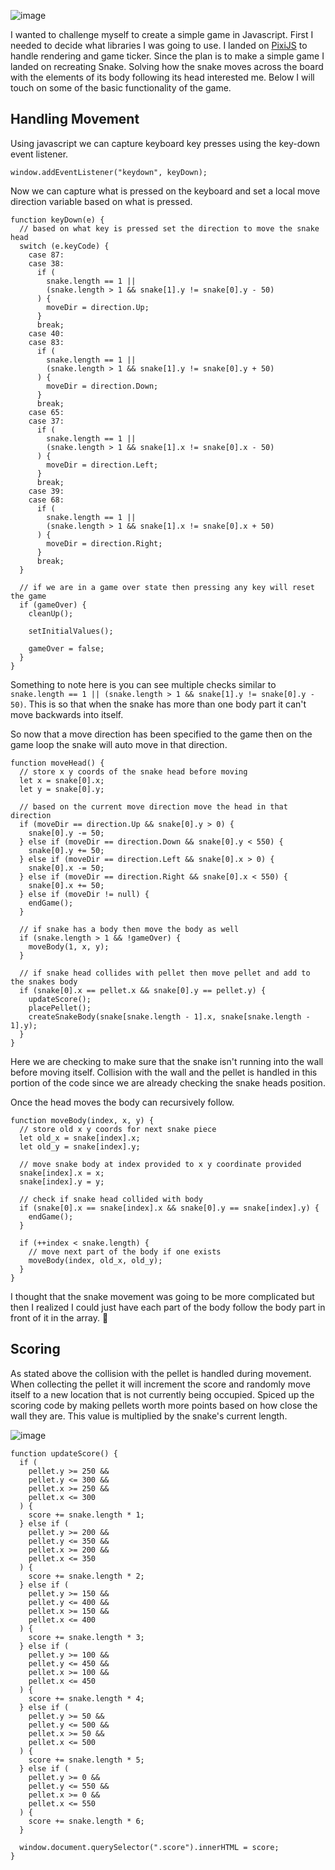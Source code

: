 ![image](https://github.com/QuinnChrest/Snake/assets/30156594/6cd4d684-dde4-45d3-9bec-7057e37958ff)

I wanted to challenge myself to create a simple game in Javascript. First I needed to decide what libraries I was going to use. I landed on [PixiJS](https://pixijs.com/) to handle rendering and game ticker. Since the plan is to make a simple game I landed on recreating Snake. Solving how the snake moves across the board with the elements of its body following its head interested me. Below I will touch on some of the basic functionality of the game.

## Handling Movement

Using javascript we can capture keyboard key presses using the key-down event listener.

`window.addEventListener("keydown", keyDown);`

Now we can capture what is pressed on the keyboard and set a local move direction variable based on what is pressed.

```
function keyDown(e) {
  // based on what key is pressed set the direction to move the snake head
  switch (e.keyCode) {
    case 87:
    case 38:
      if (
        snake.length == 1 ||
        (snake.length > 1 && snake[1].y != snake[0].y - 50)
      ) {
        moveDir = direction.Up;
      }
      break;
    case 40:
    case 83:
      if (
        snake.length == 1 ||
        (snake.length > 1 && snake[1].y != snake[0].y + 50)
      ) {
        moveDir = direction.Down;
      }
      break;
    case 65:
    case 37:
      if (
        snake.length == 1 ||
        (snake.length > 1 && snake[1].x != snake[0].x - 50)
      ) {
        moveDir = direction.Left;
      }
      break;
    case 39:
    case 68:
      if (
        snake.length == 1 ||
        (snake.length > 1 && snake[1].x != snake[0].x + 50)
      ) {
        moveDir = direction.Right;
      }
      break;
  }
  
  // if we are in a game over state then pressing any key will reset the game
  if (gameOver) {
    cleanUp();
  
    setInitialValues();
  
    gameOver = false;
  }
}
```
Something to note here is you can see multiple checks similar to `snake.length == 1 || (snake.length > 1 && snake[1].y != snake[0].y - 50)`. This is so that when the snake has more than one body part it can't move backwards into itself.

So now that a move direction has been specified to the game then on the game loop the snake will auto move in that direction.

```
function moveHead() {
  // store x y coords of the snake head before moving
  let x = snake[0].x;
  let y = snake[0].y;

  // based on the current move direction move the head in that direction
  if (moveDir == direction.Up && snake[0].y > 0) {
    snake[0].y -= 50;
  } else if (moveDir == direction.Down && snake[0].y < 550) {
    snake[0].y += 50;
  } else if (moveDir == direction.Left && snake[0].x > 0) {
    snake[0].x -= 50;
  } else if (moveDir == direction.Right && snake[0].x < 550) {
    snake[0].x += 50;
  } else if (moveDir != null) {
    endGame();
  }

  // if snake has a body then move the body as well
  if (snake.length > 1 && !gameOver) {
    moveBody(1, x, y);
  }

  // if snake head collides with pellet then move pellet and add to the snakes body
  if (snake[0].x == pellet.x && snake[0].y == pellet.y) {
    updateScore();
    placePellet();
    createSnakeBody(snake[snake.length - 1].x, snake[snake.length - 1].y);
  }
}
```
Here we are checking to make sure that the snake isn't running into the wall before moving itself. Collision with the wall and the pellet is handled in this portion of the code since we are already checking the snake heads position.

Once the head moves the body can recursively follow.

```
function moveBody(index, x, y) {
  // store old x y coords for next snake piece
  let old_x = snake[index].x;
  let old_y = snake[index].y;

  // move snake body at index provided to x y coordinate provided
  snake[index].x = x;
  snake[index].y = y;

  // check if snake head collided with body
  if (snake[0].x == snake[index].x && snake[0].y == snake[index].y) {
    endGame();
  }

  if (++index < snake.length) {
    // move next part of the body if one exists
    moveBody(index, old_x, old_y);
  }
}
```
I thought that the snake movement was going to be more complicated but then I realized I could just have each part of the body follow the body part in front of it in the array. 🤷

## Scoring

As stated above the collision with the pellet is handled during movement. When collecting the pellet it will increment the score and randomly move itself to a new location that is not currently being occupied. Spiced up the scoring code by making pellets worth more points based on how close the wall they are. This value is multiplied by the snake's current length.

![image](https://github.com/QuinnChrest/Snake/assets/30156594/26b44095-a487-4dbd-a060-8974f0eadd99)


```
function updateScore() {
  if (
    pellet.y >= 250 &&
    pellet.y <= 300 &&
    pellet.x >= 250 &&
    pellet.x <= 300
  ) {
    score += snake.length * 1;
  } else if (
    pellet.y >= 200 &&
    pellet.y <= 350 &&
    pellet.x >= 200 &&
    pellet.x <= 350
  ) {
    score += snake.length * 2;
  } else if (
    pellet.y >= 150 &&
    pellet.y <= 400 &&
    pellet.x >= 150 &&
    pellet.x <= 400
  ) {
    score += snake.length * 3;
  } else if (
    pellet.y >= 100 &&
    pellet.y <= 450 &&
    pellet.x >= 100 &&
    pellet.x <= 450
  ) {
    score += snake.length * 4;
  } else if (
    pellet.y >= 50 &&
    pellet.y <= 500 &&
    pellet.x >= 50 &&
    pellet.x <= 500
  ) {
    score += snake.length * 5;
  } else if (
    pellet.y >= 0 &&
    pellet.y <= 550 &&
    pellet.x >= 0 &&
    pellet.x <= 550
  ) {
    score += snake.length * 6;
  }

  window.document.querySelector(".score").innerHTML = score;
}
```
